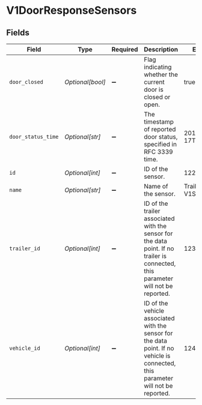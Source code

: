 # V1DoorResponseSensors


## Fields

| Field                                                                                                                             | Type                                                                                                                              | Required                                                                                                                          | Description                                                                                                                       | Example                                                                                                                           |
| --------------------------------------------------------------------------------------------------------------------------------- | --------------------------------------------------------------------------------------------------------------------------------- | --------------------------------------------------------------------------------------------------------------------------------- | --------------------------------------------------------------------------------------------------------------------------------- | --------------------------------------------------------------------------------------------------------------------------------- |
| `door_closed`                                                                                                                     | *Optional[bool]*                                                                                                                  | :heavy_minus_sign:                                                                                                                | Flag indicating whether the current door is closed or open.                                                                       | true                                                                                                                              |
| `door_status_time`                                                                                                                | *Optional[str]*                                                                                                                   | :heavy_minus_sign:                                                                                                                | The timestamp of reported door status, specified in RFC 3339 time.                                                                | 2019-04-17T16:42:55Z                                                                                                              |
| `id`                                                                                                                              | *Optional[int]*                                                                                                                   | :heavy_minus_sign:                                                                                                                | ID of the sensor.                                                                                                                 | 122                                                                                                                               |
| `name`                                                                                                                            | *Optional[str]*                                                                                                                   | :heavy_minus_sign:                                                                                                                | Name of the sensor.                                                                                                               | Trailer Door V1Sensor                                                                                                             |
| `trailer_id`                                                                                                                      | *Optional[int]*                                                                                                                   | :heavy_minus_sign:                                                                                                                | ID of the trailer associated with the sensor for the data point. If no trailer is connected, this parameter will not be reported. | 123                                                                                                                               |
| `vehicle_id`                                                                                                                      | *Optional[int]*                                                                                                                   | :heavy_minus_sign:                                                                                                                | ID of the vehicle associated with the sensor for the data point. If no vehicle is connected, this parameter will not be reported. | 124                                                                                                                               |